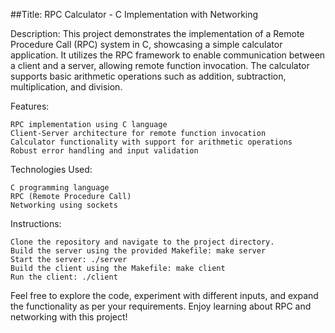 ##Title: RPC Calculator - C Implementation with Networking

Description:
This project demonstrates the implementation of a Remote Procedure Call (RPC) system in C, showcasing a simple calculator application. It utilizes the RPC framework to enable communication between a client and a server, allowing remote function invocation. The calculator supports basic arithmetic operations such as addition, subtraction, multiplication, and division.

Features:

    RPC implementation using C language
    Client-Server architecture for remote function invocation
    Calculator functionality with support for arithmetic operations
    Robust error handling and input validation

Technologies Used:

    C programming language
    RPC (Remote Procedure Call)
    Networking using sockets

Instructions:

    Clone the repository and navigate to the project directory.
    Build the server using the provided Makefile: make server
    Start the server: ./server
    Build the client using the Makefile: make client
    Run the client: ./client

Feel free to explore the code, experiment with different inputs, and expand the functionality as per your requirements. Enjoy learning about RPC and networking with this project!
